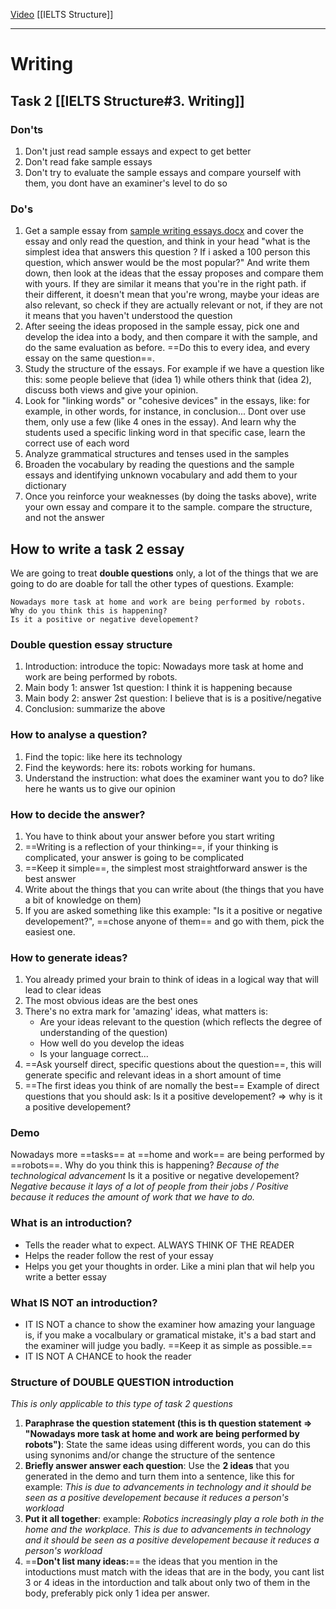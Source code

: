 [Video](https://www.youtube.com/watch?v=xGtKdsVxV8A&t=1111s)
[[IELTS Structure]]

---
# Writing  
## Task 2 [[IELTS Structure#3. **Writing**]]
### Don'ts  
1. Don't just read sample essays and expect to get better  
2. Don't read fake sample essays  
3. Don't try to evaluate the sample essays and compare yourself with them, you dont have an examiner's level to do so  
### Do's  
1. Get a sample essay from [sample writing essays.docx](E:\ELT\IELTS\sample-writing-essays.docx)  and cover the essay and only read the question, and think in your head "what is the simplest idea that answers this question ? If i asked a 100 person this question, which answer would be the most popular?" And write them down, then look at the ideas that the essay proposes and compare them with yours. If they are similar it means that you're in the right path. if their different, it doesn't mean that you're wrong, maybe your ideas are also relevant, so check if they are actually relevant or not, if they are not it means that you haven't understood the question  
2. After seeing the ideas proposed in the sample essay, pick one and develop the idea into a body, and then compare it with the sample, and do the same evaluation as before. ==Do this to every idea, and every essay on the same question==.  
3. Study the structure of the essays. For example if we have a question like this: some people believe that (idea 1) while others think that (idea 2), discuss both views and give your opinion. 
4. Look for "linking words" or "cohesive devices" in the essays, like: for example, in other words, for instance, in conclusion... Dont over use them, only use a few (like 4 ones in the essay). And learn why the students used a specific linking word in that specific case, learn the correct use of each word
5. Analyze grammatical structures and tenses used in the samples
6. Broaden the vocabulary by reading the questions and the sample essays and identifying unknown vocabulary and add them to your dictionary
7. Once you reinforce your weaknesses (by doing the tasks above), write your own essay and compare it to the sample. compare the structure,  and not the answer  
## How to write a task 2 essay
We are going to treat **double questions** only, a lot of the things that we are going to do are doable for tall the other types of questions.
Example: 

	Nowadays more task at home and work are being performed by robots.
	Why do you think this is happening?
	Is it a positive or negative developement?
### Double question essay structure
1. Introduction: introduce the topic: Nowadays more task at home and work are being performed by robots.
2. Main body 1: answer 1st question: I think it is happening because
3. Main body 2: answer 2st question: I believe that is is a positive/negative
4. Conclusion: summarize the above
### How to analyse a question?
1. Find the topic: like here its technology
2. Find the keywords: here its: robots working for humans.
3. Understand the instruction: what does the examiner want you to do? like here he wants us to give our opinion
### How to decide the answer?
1. You have to think about your answer before you start writing 
2. ==Writing is a reflection of your thinking==, if your thinking is complicated, your answer is going to be complicated
3. ==Keep it simple==, the simplest most straightforward answer is the best answer 
4. Write about the things that you can write about (the things that you have a bit of knowledge on them)
6. If you are asked something like this example: "Is it a positive or negative developement?", ==chose anyone of them== and go with them, pick the easiest one.
### How to generate ideas?
1. You already primed your brain to think of ideas in a logical way that will lead to clear ideas
2.  The most obvious ideas are the best ones
3. There's no extra mark for 'amazing' ideas, what matters is: 
	-  Are your ideas relevant to the question (which reflects the degree of understanding of the question)
	-  How well do you develop the ideas
	-  Is your language correct...
4. ==Ask yourself direct, specific questions about the question==, this will generate specific and relevant ideas in a short amount of time
5. ==The first ideas you think of are nomally the best==
Example of direct questions that you should ask: Is it a positive developement? => why is it a positive developement?
### Demo 
Nowadays more ==tasks== at ==home and work== are being performed by ==robots==.
Why do you think this is happening? *Because of the technological advancement*
Is it a positive or negative developement? *Negative because it lays of a lot of people from their jobs / Positive because it reduces the amount of work that we have to do.*
### What is an introduction?
- Tells the reader what to expect. ALWAYS THINK OF THE READER
- Helps the reader follow the rest of your essay
- Helps you get your thoughts in order. Like a mini plan that wil help you write a better essay
### What IS NOT an introduction?
- IT IS NOT a chance to show the examiner how amazing your language is, if you make a vocalbulary or gramatical mistake, it's a bad start and the examiner will judge you badly. ==Keep it as simple as possible.==
- IT IS NOT A CHANCE to hook the reader 
### Structure of DOUBLE QUESTION introduction
*This is only applicable to this type of task 2 questions*
1. **Paraphrase the question statement (this is th question statement => "Nowadays more task at home and work are being performed by robots")**: 
   State the same ideas using different words, you can do this using synonims and/or change the structure of the sentence
2. **Briefly answer answer each question**: Use the **2 ideas** that you generated in the demo and turn them into a sentence, like this for example: *This is due to advancements in technology and it should be seen as a positive developement because it reduces a person's workload*
3. **Put it all together**: example: *Robotics increasingly play a role both in the home and the workplace. This is due to advancements in technology and it should be seen as a positive developement because it reduces a person's workload* 
4. ==**Don't list many ideas:**== the ideas that you mention in the intoductions must match with the ideas that are in the body, you cant list 3 or 4 ideas in the intorduction and talk about only two of them in the body, preferably pick only 1 idea per answer. 

